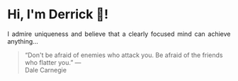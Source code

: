 # Hi, I'm Derrick 👋!
<p align="justify">I admire uniqueness and believe that a clearly focused mind can achieve anything...</p> 
<!-- #quote-start -->
<blockquote>&ldquo;Don't be afraid of enemies who attack you. Be afraid of the friends who flatter you.&rdquo; &mdash; <footer>Dale Carnegie</footer></blockquote>
<!-- #quote-end -->
